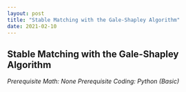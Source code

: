 ```yaml
---
layout: post
title: "Stable Matching with the Gale-Shapley Algorithm"
date: 2021-02-10
---
```


## Stable Matching with the Gale-Shapley Algorithm

_Prerequisite Math: None_
_Prerequisite Coding: Python (Basic)_